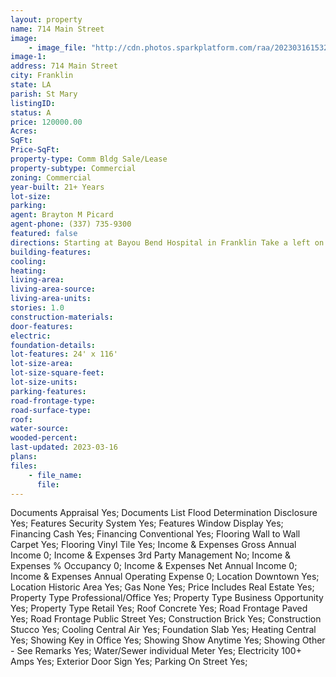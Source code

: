 ```yaml
---
layout: property
name: 714 Main Street 
image:
    - image_file: "http://cdn.photos.sparkplatform.com/raa/20230316153209541823000000.jpg"
image-1:
address: 714 Main Street
city: Franklin
state: LA
parish: St Mary
listingID: 
status: A
price: 120000.00
Acres: 
SqFt: 
Price-SqFt: 
property-type: Comm Bldg Sale/Lease
property-subtype: Commercial
zoning: Commercial
year-built: 21+ Years
lot-size: 
parking: 
agent: Brayton M Picard
agent-phone: (337) 735-9300
featured: false
directions: Starting at Bayou Bend Hospital in Franklin Take a left on Chatsworth Rd in half a mile turn left on  Iberia St in one and a half miles turn right on Main St in front of Church Of The Assumption from  there the building is less than half a mile away on your right.
building-features: 
cooling: 
heating: 
living-area: 
living-area-source: 
living-area-units: 
stories: 1.0
construction-materials: 
door-features: 
electric: 
foundation-details: 
lot-features: 24' x 116'
lot-size-area: 
lot-size-square-feet: 
lot-size-units: 
parking-features: 
road-frontage-type: 
road-surface-type: 
roof: 
water-source: 
wooded-percent: 
last-updated: 2023-03-16
plans: 
files:
    - file_name:
      file:
---
```

Documents	Appraisal	Yes;
Documents List	Flood Determination Disclosure	Yes;
Features	Security System	Yes;
Features	Window Display	Yes;
Financing	Cash	Yes;
Financing	Conventional	Yes;
Flooring	Wall to Wall Carpet	Yes;
Flooring	Vinyl Tile	Yes;
Income & Expenses	Gross Annual Income	0;
Income & Expenses	3rd Party Management	No;
Income & Expenses	% Occupancy	0;
Income & Expenses	Net Annual Income	0;
Income & Expenses	Annual Operating Expense	0;
Location	Downtown	Yes;
Location	Historic Area	Yes;
Gas	None	Yes;
Price Includes	Real Estate	Yes;
Property Type	Professional/Office	Yes;
Property Type	Business Opportunity	Yes;
Property Type	Retail	Yes;
Roof	Concrete	Yes;
Road Frontage	Paved	Yes;
Road Frontage	Public Street	Yes;
Construction	Brick	Yes;
Construction	Stucco	Yes;
Cooling	Central Air	Yes;
Foundation	Slab	Yes;
Heating	Central	Yes;
Showing	Key in Office	Yes;
Showing	Show Anytime	Yes;
Showing	Other - See Remarks	Yes;
Water/Sewer	individual Meter	Yes;
Electricity	100+ Amps	Yes;
Exterior	Door Sign	Yes;
Parking	On Street	Yes;

